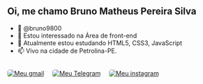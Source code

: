 
## Oi, me chamo Bruno Matheus Pereira Silva

- 👋 @bruno9800
- 👀 Estou interessado na Área de front-end
- 🌱 Atualmente estou estudando HTML5, CSS3, JavaScript
- 📫 Vivo na cidade de Petrolina-PE.

##

  <div id="Badges">
      <a style="margin-right: 15px;" href="mailto:bruno9800m@gmail.com"><img style="border-radius: 5px;" src="https://img.shields.io/badge/Gmail-D14836?style=for-the-badge&logo=gmail&logoColor=white" alt="Meu gmail"></a>
      <a style="margin-right: 15px;" href="http://t.me/bruno9800"><img style="border-radius: 5px;" src="https://img.shields.io/badge/Telegram-2CA5E0?style=for-the-badge&logo=telegram&logoColor=white" alt="Meu Telegram"></a>
      <a  href="https://www.instagram.com/Bruno_Mat_/"><img style="border-radius: 5px;" src="https://img.shields.io/badge/Instagram-E4405F?style=for-the-badge&logo=instagram&logoColor=white" alt="Meu instagram"></a>
    </div>
<!---
bruno9800/bruno9800 is a ✨ special ✨ repository because its `README.md` (this file) appears on your GitHub profile.
You can click the Preview link to take a look at your changes.
--->
